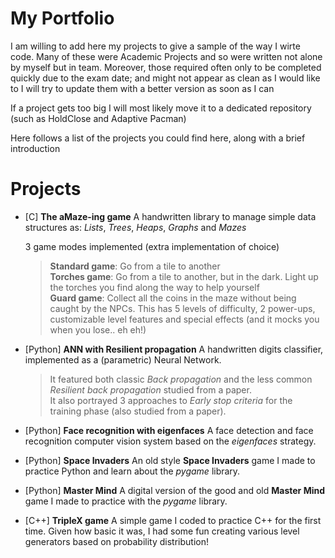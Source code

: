 # My Portfolio

I am willing to add here my projects to give a sample of the way I wirte code.
Many of these were Academic Projects and so were written not alone by myself but in team.
Moreover, those required often only to be completed quickly due to the exam date; and might not appear as clean as I would like to
I will try to update them with a better version as soon as I can

If a project gets too big I will most likely move it to a dedicated repository (such as HoldClose and Adaptive Pacman)

Here follows a list of the projects you could find here, along with a brief introduction

# Projects

* \[C\] **The aMaze-ing game**
  A handwritten library to manage simple data structures as: _Lists_, _Trees_, _Heaps_, _Graphs_ and _Mazes_
  
  3 game modes implemented (extra implementation of choice)
  > **Standard game**: Go from a tile to another \
  > **Torches game**: Go from a tile to another, but in the dark. Light up the torches you find along the way to help yourself\
  > **Guard game**: Collect all the coins in the maze without being caught by the NPCs. This has 5 levels of difficulty, 2 power-ups, customizable level features and special effects (and it mocks you when you lose.. eh eh!)

* \[Python\] **ANN with Resilient propagation**
  A handwritten digits classifier, implemented as a (parametric) Neural Network.
    >It featured both classic _Back propagation_ and the less common _Resilient back propagation_ studied from a paper.\
    >It also portrayed 3 approaches to _Early stop criteria_ for the training phase (also studied from a paper).

* \[Python\] **Face recognition with eigenfaces**
  A face detection and face recognition computer vision system based on the _eigenfaces_ strategy.

 
* \[Python\] **Space Invaders**
  An old style **Space Invaders** game I made to practice Python and learn about the _pygame_ library.

 
* \[Python\] **Master Mind**
  A digital version of the good and old **Master Mind** game I made to practice with the _pygame_ library.

 
* \[C++\] **TripleX game**
  A simple game I coded to practice C++ for the first time.
  Given how basic it was, I had some fun creating various level generators based on probability distribution!
